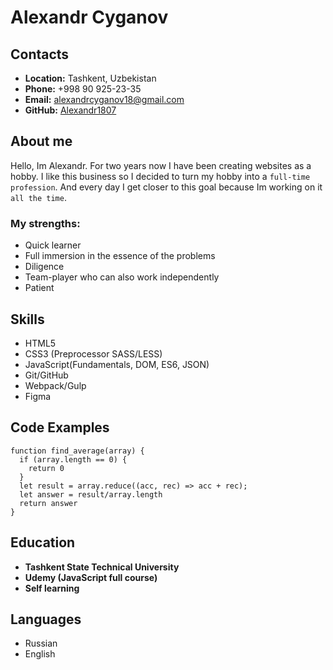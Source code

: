 # Alexandr Cyganov

## Contacts

* **Location:** Tashkent, Uzbekistan
* **Phone:** +998 90 925-23-35
* **Email:** alexandrcyganov18@gmail.com
* **GitHub:** [Alexandr1807](https://github.com/Alexandr1807)


## About me

Hello, Im Alexandr. For two years now I have been creating websites as a hobby. I like this business so I decided to turn my hobby into a `full-time profession`. And every day I get closer to this goal because Im working on it `all the time`.

### My strengths:
 * Quick learner
 * Full immersion in the essence of the problems
 * Diligence
 * Team-player who can also work independently
 * Patient

## Skills

* HTML5
* CSS3 (Preprocessor SASS/LESS)
* JavaScript(Fundamentals, DOM, ES6, JSON)
* Git/GitHub
* Webpack/Gulp
* Figma

## Code Examples

```
function find_average(array) {
  if (array.length == 0) {
    return 0
  }
  let result = array.reduce((acc, rec) => acc + rec);
  let answer = result/array.length
  return answer
}
```

## Education

* **Tashkent State Technical University**
* **Udemy (JavaScript full course)**
* **Self learning**

## Languages

* Russian
* English 


